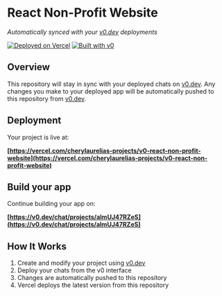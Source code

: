 # React Non-Profit Website

*Automatically synced with your [v0.dev](https://v0.dev) deployments*

[![Deployed on Vercel](https://img.shields.io/badge/Deployed%20on-Vercel-black?style=for-the-badge&logo=vercel)](https://vercel.com/cherylaurelias-projects/v0-react-non-profit-website)
[![Built with v0](https://img.shields.io/badge/Built%20with-v0.dev-black?style=for-the-badge)](https://v0.dev/chat/projects/almUJ47RZeS)

## Overview

This repository will stay in sync with your deployed chats on [v0.dev](https://v0.dev).
Any changes you make to your deployed app will be automatically pushed to this repository from [v0.dev](https://v0.dev).

## Deployment

Your project is live at:

**[https://vercel.com/cherylaurelias-projects/v0-react-non-profit-website](https://vercel.com/cherylaurelias-projects/v0-react-non-profit-website)**

## Build your app

Continue building your app on:

**[https://v0.dev/chat/projects/almUJ47RZeS](https://v0.dev/chat/projects/almUJ47RZeS)**

## How It Works

1. Create and modify your project using [v0.dev](https://v0.dev)
2. Deploy your chats from the v0 interface
3. Changes are automatically pushed to this repository
4. Vercel deploys the latest version from this repository
